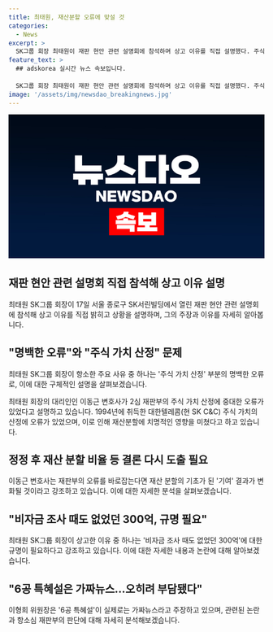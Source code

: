 ```yaml
---
title: 최태원, 재산분할 오류에 맞설 것
categories:
  - News
excerpt: >
  SK그룹 회장 최태원이 재판 현안 관련 설명회에 참석하며 상고 이유를 직접 설명했다. 주식 가치 산정의 오류와 노소영 관장에 대한 부친 노태우 전 대통령의 특혜설에 대한 논란을 제기하며 필요한 규명을 요구했다. 최태원 회장과 법률 대리인은 항소심 판결의 오류를 지적하고, 재산분할금 책정의 기초가 된 '기여' 결과가 바뀔 경우의 파기 환송 가능성을 언급했다. 또한, 2심 재판부의 6공 특혜설을 가짜뉴스로 지적하고 SK그룹의 명예를 회복하겠다고 밝혔다. (단어 수: 146)
feature_text: >
  ## adskorea 실시간 뉴스 속보입니다.

  SK그룹 회장 최태원이 재판 현안 관련 설명회에 참석하며 상고 이유를 직접 설명했다. 주식 가치 산정의 오류와 노소영 관장에 대한 부친 노태우 전 대통령의 특혜설에 대한 논란을 제기하며 필요한 규명을 요구했다. 최태원 회장과 법률 대리인은 항소심 판결의 오류를 지적하고, 재산분할금 책정의 기초가 된 '기여' 결과가 바뀔 경우의 파기 환송 가능성을 언급했다. 또한, 2심 재판부의 6공 특혜설을 가짜뉴스로 지적하고 SK그룹의 명예를 회복하겠다고 밝혔다. (단어 수: 146)
image: '/assets/img/newsdao_breakingnews.jpg'
---
```


<p><img src="/assets/img/newsdao_breakingnews.jpg" alt="adskorea 속보" /></p>

<h2 data-ke-size="size26">재판 현안 관련 설명회 직접 참석해 상고 이유 설명</h2>

<p data-ke-size="size16">최태원 SK그룹 회장이 17일 서울 종로구 SK서린빌딩에서 열린 재판 현안 관련 설명회에 참석해 상고 이유를 직접 밝히고 상황을 설명하며, 그의 주장과 이유를 자세히 알아봅니다.</p>

<h2 data-ke-size="size26">"명백한 오류"와 "주식 가치 산정" 문제</h2>

<p data-ke-size="size16">최태원 SK그룹 회장이 항소한 주요 사유 중 하나는 '주식 가치 산정' 부분의 명백한 오류로, 이에 대한 구체적인 설명을 살펴보겠습니다. </p>

<p data-ke-size="size16">최태원 회장의 대리인인 이동근 변호사가 2심 재판부의 주식 가치 산정에 중대한 오류가 있었다고 설명하고 있습니다. 1994년에 취득한 대한텔레콤(현 SK C&C) 주식 가치의 산정에 오류가 있었으며, 이로 인해 재산분할에 치명적인 영향을 미쳤다고 하고 있습니다. </p>

<h2 data-ke-size="size26">정정 후 재산 분할 비율 등 결론 다시 도출 필요</h2>

<p data-ke-size="size16">이동근 변호사는 재판부의 오류를 바로잡는다면 재산 분할의 기초가 된 '기여' 결과가 변화될 것이라고 강조하고 있습니다. 이에 대한 자세한 분석을 살펴보겠습니다.</p>

<h2 data-ke-size="size26">"비자금 조사 때도 없었던 300억, 규명 필요"</h2>

<p data-ke-size="size16">최태원 SK그룹 회장이 상고한 이유 중 하나는 '비자금 조사 때도 없었던 300억'에 대한 규명이 필요하다고 강조하고 있습니다. 이에 대한 자세한 내용과 논란에 대해 알아보겠습니다.</p>

<h2 data-ke-size="size26">"6공 특혜설은 가짜뉴스…오히려 부담됐다"</h2>

<p data-ke-size="size16">이형희 위원장은 '6공 특혜설'이 실제로는 가짜뉴스라고 주장하고 있으며, 관련된 논란과 항소심 재판부의 판단에 대해 자세히 분석해보겠습니다.</p>

